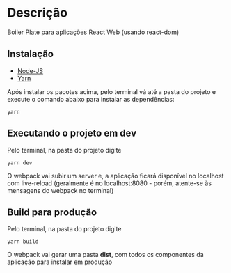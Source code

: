 # Descrição
Boiler Plate para aplicações React Web (usando react-dom)

## Instalação

- [Node-JS](https://www.notion.so/Instalando-o-Node-js-d40fdabe8f0a491eb33b85da93d90a2f)
- [Yarn](https://www.notion.so/Instalando-o-Yarn-eca6a13be5b3467d8d2f7be15c60f322)

Após instalar os pacotes acima, pelo terminal vá até a pasta do projeto 
e execute o comando abaixo para instalar as dependências:

```
yarn
``` 

## Executando o projeto em dev

Pelo terminal, na pasta do projeto digite

```
yarn dev
```

O webpack vai subir um server e, a aplicação ficará disponível no localhost com live-reload (geralmente é no localhost:8080 - porém, atente-se às mensagens do webpack no terminal)

## Build para produção

Pelo terminal, na pasta do projeto digite

```
yarn build
```

O webpack vai gerar uma pasta <b>dist</b>, com todos os componentes da aplicação para instalar em produção